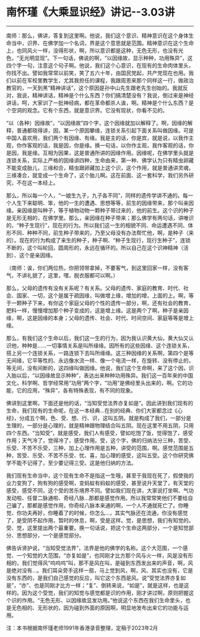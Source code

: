 # 南怀瑾《大乘显识经》讲记--3.03讲

------

南师：那么，佛讲，答复到这里啊。他说，我们这个意识、精神意识在这个身体生命当中，识界、在佛学加一个名词，界是这个意思就是范围。精神意识在这个生命上，也同风火一样，没得形状，啊，所以意识都是这种，无色无形，也没有光色，“无光明显现”。下一句话，佛说的啊，“以因缘故，显示种种，功用殊异”，这四个字一句，注意这个句子啊。他说，我们这个心意识，在现有的生命肉体里头，你找不出。譬如我常常以前笑，笑了五六十年，由国民党起，共产党现在也用。我们以前在军校里教学生，尤其我担任的课程，我跟周恩来那个同样这一行，做政治教官的，一天到黑“精神讲话”，这个原因是孙中山先生跟老先生创始的。我就反对，我说，精神讲话，精神是个什么东西？你们搞清楚没有？我说，倒过来是神经讲话，呵，大家训了一批神经病，都在革命都杀人诶，啊。精神是个什么东西？是个空洞的观念。它有个东西，就是意识界。它没有现状，你看不见的。

“以（各种）因缘故”，“以因缘故”四个字，这个因缘就加以解释了。啊，因缘的解释，普通都晓得讲，因，某一个原因攀缘，连锁关系引起下面关系叫做因缘。可是中国人喜欢用，我们两个有因缘、有缘。我是主的话，你是宾，就是说，以我作主观，你作客观的话，我是因，你是缘。换一句话，以你作主观，我作客观的话，你是因，我是缘。互相为因果，这是普通所讲的因缘作用。因缘呢，在佛学里头就是连锁关系，实际上严格的因缘讲四种，生命由来，第一种、佛学认为只有精虫卵藏不能变成胎儿，三缘和合，精虫跟卵藏加上这个识，这个作用，就是普通讲灵魂，三缘凑合，就变成一个生命了，这个胎儿啊。这在前面、这一套科学，我们另外研究，不在这一本经上。

那么，所以每一个人，“一娘生九子，九子各不同”，同样的遗传学讲不通的。每一个人生下来聪明、笨，他的一生的遭遇、思想等等，前生的因缘带来，那个叫亲因缘。亲因缘是叫种子，等于植物动物一颗种子带过来的，他的前生。这个识的种子是无形无相的，在佛学里。那么，亲因缘在种子带来；那么佛学有两句话，讲唯识的，“种子生现行”，现在的行为。所以我们这一生的相貌不同、命运遭遇不同、体形不同、种种不同，前生种子带来的，乃至父母没有办法帮忙他，啊，是种子（来的）。现在的行为构成了来生的种子，种子啊、“种子生现行，现行生种子”，连锁不断的，这个叫轮回，圆周形的，永远在循环的。所以自己在这个识神精神（活到）、这个是亲因缘。

（南师：诶，你们两位热，你把领带拿掉，不要客气，到这里回家一样，没有客气，不讲礼貌了，这里，嘿，脱衣服都可以啊。）

那么，父母的遗传有没有关系呢？有关系。父母的遗传、家庭的教育、时代、社会、国家、一切，这个是属于疏因缘，叫做增上缘，增加的增，上面的上。啊，等于一颗种子下来，有你这个家庭父母的个性的遗传一部分，啊，还有社会的教育，肥料一样，慢慢增加那个种子变成的，这是增上缘。这是两个了啊，种子是亲因缘，啊，这是因缘的本身；父母的遗传、社会、时代、时间空间、家庭等等是增上缘。

那么，有我们这个生命以后，我们这一生的行为，因为我认识黄大仙，黄大仙又认识他，种种是……一切事情关系是叫所缘缘。因所有的这些因缘、这个连锁关系，搭上另一个连锁关系，一路连锁下去叫所缘缘。这三种因缘的关系啊，第四个是等无间缘，它平等性的、永远像水流一样、像一个电流一样，在旋转、没有停止的，等无间，没有间断的，这四缘叫做因缘。他说，我们这个生命啊，来了这个因，识入胎以后，“以因缘故显示种种”，表达出来种种功用殊异。我们这一百年来的中国文化，科学啊、哲学经常用“功用”两个字，“功用”是佛经里头出来的，啊。它的功能，它的应用，“殊异”，各有特殊表现，有不同的现象。

佛讲到这里啊，下面还是他的话，“当知受觉法界亦复如是”。因此讲到我们现有的生命，我们现有的生命呢，在这一本经典…在别的经典、你们大家都念过《心经》，分成五个啊，色、受、想、行、识，这叫五阴。就是构成了我们，一部分是生理的，一部分是心理的，就是精神跟物理结合叫五阴。现在这里不用五阴，只用四个东西。“当知受”，就是感受，我们人有感受，譬如吃饱了饭，觉得饱了，感受作用；天气冷了，觉得冷了，感受作用。受，这个字，佛的归纳法分三种，苦受、乐受、不苦不乐受，三种，加上心理作用是五种，讲受的范围，啊。感觉范围是五种，苦受、乐受、不苦不乐受、忧、喜，加心理的感受，这叫五受。这个你研究佛学不能不记得了，至少要记得三受。这是他归纳的方法。

我们现有生命当中，这个现有生命不是指这一生哦，甚至于我现在死了，假使我的业力变狗了，狗有狗的感受啊，变蚂蚁有蚂蚁的感受，甚至说升天堂了，有天堂的感受，感受不同，这个受的苦乐境界不同。譬如我们现在讲，大家说打坐啊、气功发动啦、任督二脉通啦、奇经八脉…那都是感觉作用。所以我常常笑他们不要给自己骗了，那都是感觉作用，你奇经八脉本来通的啊，一个人不通就死亡了。你睡觉、你功夫再好，你睡着了的时候，你怎么…，其实气脉还在流通，你没有感觉了，是受阴不起作用，暂时的休息，啊，受是这样。觉，是思想，我们有知觉的。受、觉，这里提出两个最重要。换一句话说，把这个生命这两部分，一个是知觉部分、思想部分，一个是感觉部分。

佛告诉贤护说，“当知受觉法界”，法界是他的佛学的名称。这个大范围，一个感觉、一个知觉的大范围，“亦复如是”，也同刚才比方那个风与火一样，风是没有形相的，我们觉得风“呜呜呜”叫，那不是风在叫，是碰到东西发出来的声音，啊，风是绝对没有…。我们耳朵旁手这样一扇，马上觉到风，啊，风、其实也没有，它是没有东西的，是我们自己感觉的反应，叫它这个东西是风。说“受觉法界亦复如是”，“亦”、也是同刚才比方一样；“复”、倒转来说，“如是”，就是这样，也是这样的。因为这个受觉，我们的知觉与感觉都是识的作用，刚才讲过啊，原则把握这个识的作用。“无色无形、以因缘故显发功用。”他说这个东西在我们生命里头，也是无色相的、无形状的，因为碰到外面的原因啊，明显地发布出来它的功能与运用。

注：本书根据南怀瑾老师1991年香港录音整理，定稿于2023年2月

